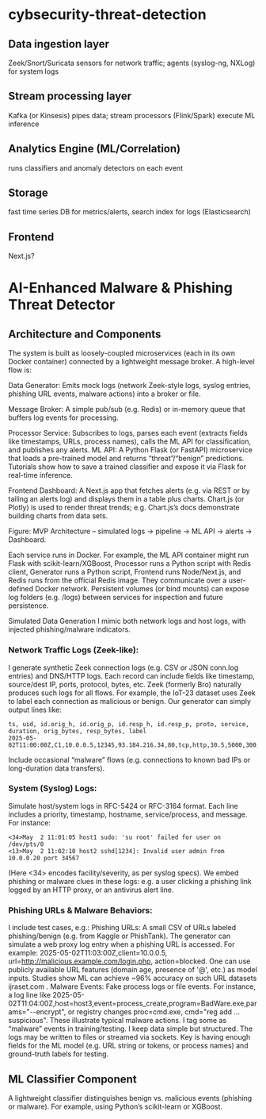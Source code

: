 # cybsecurity-threat-detection

## Data ingestion layer
Zeek/Snort/Suricata sensors for network traffic; agents (syslog-ng, NXLog) for system logs

## Stream processing layer
Kafka (or Kinsesis) pipes data; stream processors (Flink/Spark) execute ML inference

## Analytics Engine (ML/Correlation)
runs classifiers and anomaly detectors on each event

## Storage
fast time series DB for metrics/alerts, search index for logs (Elasticsearch)

## Frontend
Next.js?

# AI-Enhanced Malware & Phishing Threat Detector

## Architecture and Components
The system is built as loosely-coupled microservices (each in its own Docker container) connected by a lightweight message broker. A high-level flow is:

Data Generator: Emits mock logs (network Zeek-style logs, syslog entries, phishing URL events, malware actions) into a broker or file.

Message Broker: A simple pub/sub (e.g. Redis) or in-memory queue that buffers log events for processing.

Processor Service: Subscribes to logs, parses each event (extracts fields like timestamps, URLs, process names), calls the ML API for classification, and publishes any alerts.
ML API: A Python Flask (or FastAPI) microservice that loads a pre-trained model and returns “threat”/“benign” predictions. Tutorials show how to save a trained classifier and expose it via Flask for real-time inference.

Frontend Dashboard: A Next.js app that fetches alerts (e.g. via REST or by tailing an alerts log) and displays them in a table plus charts. Chart.js (or Plotly) is used to render threat trends; e.g. Chart.js’s docs demonstrate building charts from data sets.

Figure: MVP Architecture – simulated logs → pipeline → ML API → alerts → Dashboard. 

Each service runs in Docker. For example, the ML API container might run Flask with scikit-learn/XGBoost, Processor runs a Python script with Redis client, Generator runs a Python script, Frontend runs Node/Next.js, and Redis runs from the official Redis image. They communicate over a user-defined Docker network. Persistent volumes (or bind mounts) can expose log folders (e.g. /logs) between services for inspection and future persistence.

Simulated Data Generation
I mimic both network logs and host logs, with injected phishing/malware indicators.

### Network Traffic Logs (Zeek-like): 
I generate synthetic Zeek connection logs (e.g. CSV or JSON conn.log entries) and DNS/HTTP logs. Each record can include fields like timestamp, source/dest IP, ports, protocol, bytes, etc. Zeek (formerly Bro) naturally produces such logs for all flows. For example, the IoT-23 dataset uses Zeek to label each connection as malicious or benign. Our generator can simply output lines like:
```
ts, uid, id.orig_h, id.orig_p, id.resp_h, id.resp_p, proto, service, duration, orig_bytes, resp_bytes, label
2025-05-02T11:00:00Z,C1,10.0.0.5,12345,93.184.216.34,80,tcp,http,30.5,5000,300,benign
```
Include occasional “malware” flows (e.g. connections to known bad IPs or long-duration data transfers).

### System (Syslog) Logs: 
Simulate host/system logs in RFC-5424 or RFC-3164 format. Each line includes a priority, timestamp, hostname, service/process, and message. For instance:

```
<34>May  2 11:01:05 host1 sudo: 'su root' failed for user on /dev/pts/0
<13>May  2 11:02:10 host2 sshd[1234]: Invalid user admin from 10.0.0.20 port 34567
```

(Here <34> encodes facility/severity, as per syslog specs). We embed phishing or malware clues in these logs: e.g. a user clicking a phishing link logged by an HTTP proxy, or an antivirus alert line.

### Phishing URLs & Malware Behaviors: 
I include test cases, e.g.:
Phishing URLs: A small CSV of URLs labeled phishing/benign (e.g. from Kaggle or PhishTank). The generator can simulate a web proxy log entry when a phishing URL is accessed. For example: 2025-05-02T11:03:00Z,client=10.0.0.5, url=http://malicious.example.com/login.php, action=blocked. One can use publicly available URL features (domain age, presence of '@', etc.) as model inputs. Studies show ML can achieve ~96% accuracy on such URL datasets
ijraset.com
.
Malware Events: Fake process logs or file events. For instance, a log line like 2025-05-02T11:04:00Z,host=host3,event=process_create,program=BadWare.exe,params="--encrypt", or registry changes proc=cmd.exe, cmd="reg add ... suspicious". These illustrate typical malware actions. I tag some as “malware” events in training/testing.
I keep data simple but structured. The logs may be written to files or streamed via sockets. Key is having enough fields for the ML model (e.g. URL string or tokens, or process names) and ground-truth labels for testing.


## ML Classifier Component
A lightweight classifier distinguishes benign vs. malicious events (phishing or malware). For example, using Python’s scikit-learn or XGBoost.


